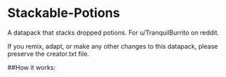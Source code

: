 # Stackable-Potions
A datapack that stacks dropped potions. For u/TranquilBurrito on reddit.

If you remix, adapt, or make any other changes to this datapack, please preserve the creator.txt file.

##How it works:
